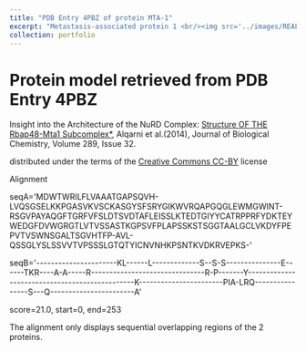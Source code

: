 ```yaml
---
title: "PDB Entry 4PBZ of protein MTA-1"
excerpt: "Metastasis-associated protein 1 <br/><img src='../images/REAL_IMAGES/4pbz_assembly-1-MTA1.jpeg'>"
collection: portfolio
---
```


Protein model retrieved from PDB Entry 4PBZ 
=====
Insight into the Architecture of the NuRD Complex: <a href="https://doi.org/10.1107/S2053230X1901238X">Structure OF THE Rbap48-Mta1 Subcomplex*</a>, Alqarni et al.(2014), Journal of Biological Chemistry, Volume 289, Issue 32.



distributed under the terms of the <a href="https://creativecommons.org/licenses/by/4.0/">Creative Commons CC-BY</a> license 


Alignment

seqA='MDWTWRILFLVAAATGAPSQVH-LVQSGSELKKPGASVKVSCKASGYSFSRYGIKWVRQAPGQGLEWMGWINT-RSGVPAYAQGFTGRFVFSLDTSVDTAFLEISSLKTEDTGIYYCATRPPRFYDKTEYWEDGFDVWGRGTLVTVSSASTKGPSVFPLAPSSKSTSGGTAALGCLVKDYFPEPVTVSWNSGALTSGVHTFP-AVL-QSSGLYSLSSVVTVPSSSLGTQTYICNVNHKPSNTKVDKRVEPKS-'

seqB='----------------------KL------L-------------S--S-S---------------E------TKR----A-A-----R-------------------------------R-P-------Y-----------------------------------------------K-----------------------PIA-LRQ----------------S---Q-----------------------A'

score=21.0, start=0, end=253

The alignment only displays sequential overlapping regions of the 2 proteins.
